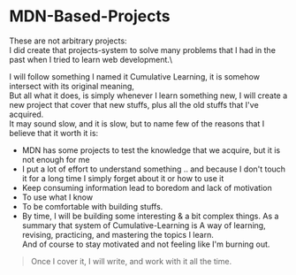 # MDN-Based-Projects

These are not arbitrary projects:\
I did create that projects-system to solve many problems that I had in the past when I tried to learn web development.\

I will follow something I named it Cumulative Learning, it is somehow intersect with its original meaning,\
But all what it does, is simply whenever I learn something new, I will create a new project that cover that new stuffs, plus all the old stuffs that I've acquired.\
It may sound slow, and it is slow, but to name few of the reasons that I believe that it worth it is:

 - MDN has some projects to test the knowledge that we acquire, but it is not enough for me
 - I put a lot of effort to understand something .. and because I don't touch it for a long time I simply forget about it or how to use it
 - Keep consuming information lead to boredom and lack of motivation
 - To use what I know
 - To be comfortable with building stuffs.
 - By time, I will be building some interesting & a bit complex things.
As a summary that system of Cumulative-Learning is A way of learning, revising, practicing, and mastering the topics I learn.\
And of course to stay motivated and not feeling like I'm burning out.
> Once I cover it, I will write, and work with it all the time.